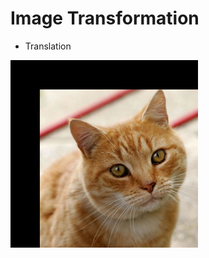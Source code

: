 # Image Transformation
- Translation

<img src='Output/TranslatedCat.jpg' width='300' height='300'>
